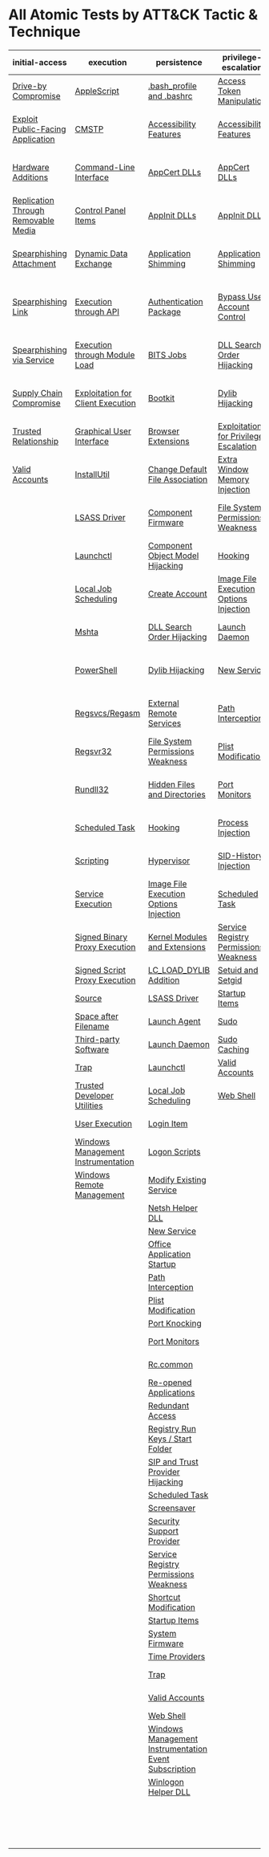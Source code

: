 # All Atomic Tests by ATT&CK Tactic & Technique
| initial-access | execution | persistence | privilege-escalation | defense-evasion | credential-access | discovery | lateral-movement | collection | exfiltration | command-and-control |
|-----|-----|-----|-----|-----|-----|-----|-----|-----|-----|-----|
| [Drive-by Compromise](https://github.com/redcanaryco/atomic-red-team/blob/uppercase-everything/CONTRIBUTIONS.md) | [AppleScript](https://github.com/redcanaryco/atomic-red-team/blob/uppercase-everything/CONTRIBUTIONS.md) | [.bash_profile and .bashrc](https://github.com/redcanaryco/atomic-red-team/blob/uppercase-everything/CONTRIBUTIONS.md) | [Access Token Manipulation](./T1134/T1134.md) | [Access Token Manipulation](./T1134/T1134.md) | [Account Manipulation](./T1098/T1098.md) | [Account Discovery](./T1087/T1087.md) | [AppleScript](https://github.com/redcanaryco/atomic-red-team/blob/uppercase-everything/CONTRIBUTIONS.md) | [Audio Capture](./T1123/T1123.md) | [Automated Exfiltration](https://github.com/redcanaryco/atomic-red-team/blob/uppercase-everything/CONTRIBUTIONS.md) | [Commonly Used Port](https://github.com/redcanaryco/atomic-red-team/blob/uppercase-everything/CONTRIBUTIONS.md) |
| [Exploit Public-Facing Application](https://github.com/redcanaryco/atomic-red-team/blob/uppercase-everything/CONTRIBUTIONS.md) | [CMSTP](./T1191/T1191.md) | [Accessibility Features](./T1015/T1015.md) | [Accessibility Features](./T1015/T1015.md) | [BITS Jobs](./T1197/T1197.md) | [Bash History](./T1139/T1139.md) | [Application Window Discovery](https://github.com/redcanaryco/atomic-red-team/blob/uppercase-everything/CONTRIBUTIONS.md) | [Application Deployment Software](https://github.com/redcanaryco/atomic-red-team/blob/uppercase-everything/CONTRIBUTIONS.md) | [Automated Collection](./T1119/T1119.md) | [Data Compressed](./T1002/T1002.md) | [Communication Through Removable Media](https://github.com/redcanaryco/atomic-red-team/blob/uppercase-everything/CONTRIBUTIONS.md) |
| [Hardware Additions](https://github.com/redcanaryco/atomic-red-team/blob/uppercase-everything/CONTRIBUTIONS.md) | [Command-Line Interface](https://github.com/redcanaryco/atomic-red-team/blob/uppercase-everything/CONTRIBUTIONS.md) | [AppCert DLLs](https://github.com/redcanaryco/atomic-red-team/blob/uppercase-everything/CONTRIBUTIONS.md) | [AppCert DLLs](https://github.com/redcanaryco/atomic-red-team/blob/uppercase-everything/CONTRIBUTIONS.md) | [Binary Padding](https://github.com/redcanaryco/atomic-red-team/blob/uppercase-everything/CONTRIBUTIONS.md) | [Brute Force](./T1110/T1110.md) | [Browser Bookmark Discovery](https://github.com/redcanaryco/atomic-red-team/blob/uppercase-everything/CONTRIBUTIONS.md) | [Distributed Component Object Model](https://github.com/redcanaryco/atomic-red-team/blob/uppercase-everything/CONTRIBUTIONS.md) | [Clipboard Data](./T1115/T1115.md) | [Data Encrypted](https://github.com/redcanaryco/atomic-red-team/blob/uppercase-everything/CONTRIBUTIONS.md) | [Connection Proxy](https://github.com/redcanaryco/atomic-red-team/blob/uppercase-everything/CONTRIBUTIONS.md) |
| [Replication Through Removable Media](https://github.com/redcanaryco/atomic-red-team/blob/uppercase-everything/CONTRIBUTIONS.md) | [Control Panel Items](https://github.com/redcanaryco/atomic-red-team/blob/uppercase-everything/CONTRIBUTIONS.md) | [AppInit DLLs](./T1103/T1103.md) | [AppInit DLLs](./T1103/T1103.md) | [Bypass User Account Control](https://github.com/redcanaryco/atomic-red-team/blob/uppercase-everything/CONTRIBUTIONS.md) | [Credential Dumping](./T1003/T1003.md) | [File and Directory Discovery](./T1083/T1083.md) | [Exploitation of Remote Services](https://github.com/redcanaryco/atomic-red-team/blob/uppercase-everything/CONTRIBUTIONS.md) | [Data Staged](./T1074/T1074.md) | [Data Transfer Size Limits](https://github.com/redcanaryco/atomic-red-team/blob/uppercase-everything/CONTRIBUTIONS.md) | [Custom Command and Control Protocol](https://github.com/redcanaryco/atomic-red-team/blob/uppercase-everything/CONTRIBUTIONS.md) |
| [Spearphishing Attachment](https://github.com/redcanaryco/atomic-red-team/blob/uppercase-everything/CONTRIBUTIONS.md) | [Dynamic Data Exchange](./T1173/T1173.md) | [Application Shimming](./T1138/T1138.md) | [Application Shimming](./T1138/T1138.md) | [CMSTP](./T1191/T1191.md) | [Credentials in Files](https://github.com/redcanaryco/atomic-red-team/blob/uppercase-everything/CONTRIBUTIONS.md) | [Network Service Scanning](./T1046/T1046.md) | [Logon Scripts](./T1037/T1037.md) | [Data from Information Repositories](https://github.com/redcanaryco/atomic-red-team/blob/uppercase-everything/CONTRIBUTIONS.md) | [Exfiltration Over Alternative Protocol](https://github.com/redcanaryco/atomic-red-team/blob/uppercase-everything/CONTRIBUTIONS.md) | [Custom Cryptographic Protocol](https://github.com/redcanaryco/atomic-red-team/blob/uppercase-everything/CONTRIBUTIONS.md) |
| [Spearphishing Link](https://github.com/redcanaryco/atomic-red-team/blob/uppercase-everything/CONTRIBUTIONS.md) | [Execution through API](https://github.com/redcanaryco/atomic-red-team/blob/uppercase-everything/CONTRIBUTIONS.md) | [Authentication Package](https://github.com/redcanaryco/atomic-red-team/blob/uppercase-everything/CONTRIBUTIONS.md) | [Bypass User Account Control](https://github.com/redcanaryco/atomic-red-team/blob/uppercase-everything/CONTRIBUTIONS.md) | [Clear Command History](./T1146/T1146.md) | [Credentials in Registry](https://github.com/redcanaryco/atomic-red-team/blob/uppercase-everything/CONTRIBUTIONS.md) | [Network Share Discovery](https://github.com/redcanaryco/atomic-red-team/blob/uppercase-everything/CONTRIBUTIONS.md) | [Pass the Hash](./T1075/T1075.md) | [Data from Local System](https://github.com/redcanaryco/atomic-red-team/blob/uppercase-everything/CONTRIBUTIONS.md) | [Exfiltration Over Command and Control Channel](https://github.com/redcanaryco/atomic-red-team/blob/uppercase-everything/CONTRIBUTIONS.md) | [Data Encoding](https://github.com/redcanaryco/atomic-red-team/blob/uppercase-everything/CONTRIBUTIONS.md) |
| [Spearphishing via Service](https://github.com/redcanaryco/atomic-red-team/blob/uppercase-everything/CONTRIBUTIONS.md) | [Execution through Module Load](https://github.com/redcanaryco/atomic-red-team/blob/uppercase-everything/CONTRIBUTIONS.md) | [BITS Jobs](./T1197/T1197.md) | [DLL Search Order Hijacking](https://github.com/redcanaryco/atomic-red-team/blob/uppercase-everything/CONTRIBUTIONS.md) | [Code Signing](https://github.com/redcanaryco/atomic-red-team/blob/uppercase-everything/CONTRIBUTIONS.md) | [Exploitation for Credential Access](https://github.com/redcanaryco/atomic-red-team/blob/uppercase-everything/CONTRIBUTIONS.md) | [Password Policy Discovery](https://github.com/redcanaryco/atomic-red-team/blob/uppercase-everything/CONTRIBUTIONS.md) | [Pass the Ticket](https://github.com/redcanaryco/atomic-red-team/blob/uppercase-everything/CONTRIBUTIONS.md) | [Data from Network Shared Drive](https://github.com/redcanaryco/atomic-red-team/blob/uppercase-everything/CONTRIBUTIONS.md) | [Exfiltration Over Other Network Medium](https://github.com/redcanaryco/atomic-red-team/blob/uppercase-everything/CONTRIBUTIONS.md) | [Data Obfuscation](https://github.com/redcanaryco/atomic-red-team/blob/uppercase-everything/CONTRIBUTIONS.md) |
| [Supply Chain Compromise](https://github.com/redcanaryco/atomic-red-team/blob/uppercase-everything/CONTRIBUTIONS.md) | [Exploitation for Client Execution](https://github.com/redcanaryco/atomic-red-team/blob/uppercase-everything/CONTRIBUTIONS.md) | [Bootkit](https://github.com/redcanaryco/atomic-red-team/blob/uppercase-everything/CONTRIBUTIONS.md) | [Dylib Hijacking](https://github.com/redcanaryco/atomic-red-team/blob/uppercase-everything/CONTRIBUTIONS.md) | [Component Firmware](https://github.com/redcanaryco/atomic-red-team/blob/uppercase-everything/CONTRIBUTIONS.md) | [Forced Authentication](https://github.com/redcanaryco/atomic-red-team/blob/uppercase-everything/CONTRIBUTIONS.md) | [Peripheral Device Discovery](https://github.com/redcanaryco/atomic-red-team/blob/uppercase-everything/CONTRIBUTIONS.md) | [Remote Desktop Protocol](./T1076/T1076.md) | [Data from Removable Media](https://github.com/redcanaryco/atomic-red-team/blob/uppercase-everything/CONTRIBUTIONS.md) | [Exfiltration Over Physical Medium](https://github.com/redcanaryco/atomic-red-team/blob/uppercase-everything/CONTRIBUTIONS.md) | [Domain Fronting](https://github.com/redcanaryco/atomic-red-team/blob/uppercase-everything/CONTRIBUTIONS.md) |
| [Trusted Relationship](https://github.com/redcanaryco/atomic-red-team/blob/uppercase-everything/CONTRIBUTIONS.md) | [Graphical User Interface](https://github.com/redcanaryco/atomic-red-team/blob/uppercase-everything/CONTRIBUTIONS.md) | [Browser Extensions](./T1176/T1176.md) | [Exploitation for Privilege Escalation](https://github.com/redcanaryco/atomic-red-team/blob/uppercase-everything/CONTRIBUTIONS.md) | [Component Object Model Hijacking](./T1122/T1122.md) | [Hooking](./T1179/T1179.md) | [Permission Groups Discovery](https://github.com/redcanaryco/atomic-red-team/blob/uppercase-everything/CONTRIBUTIONS.md) | [Remote File Copy](./T1105/T1105.md) | [Email Collection](https://github.com/redcanaryco/atomic-red-team/blob/uppercase-everything/CONTRIBUTIONS.md) | [Scheduled Transfer](https://github.com/redcanaryco/atomic-red-team/blob/uppercase-everything/CONTRIBUTIONS.md) | [Fallback Channels](https://github.com/redcanaryco/atomic-red-team/blob/uppercase-everything/CONTRIBUTIONS.md) |
| [Valid Accounts](https://github.com/redcanaryco/atomic-red-team/blob/uppercase-everything/CONTRIBUTIONS.md) | [InstallUtil](./T1118/T1118.md) | [Change Default File Association](./T1042/T1042.md) | [Extra Window Memory Injection](https://github.com/redcanaryco/atomic-red-team/blob/uppercase-everything/CONTRIBUTIONS.md) | [Control Panel Items](https://github.com/redcanaryco/atomic-red-team/blob/uppercase-everything/CONTRIBUTIONS.md) | [Input Capture](./T1056/T1056.md) | [Process Discovery](https://github.com/redcanaryco/atomic-red-team/blob/uppercase-everything/CONTRIBUTIONS.md) | [Remote Services](https://github.com/redcanaryco/atomic-red-team/blob/uppercase-everything/CONTRIBUTIONS.md) | [Input Capture](./T1056/T1056.md) |  | [Multi-Stage Channels](https://github.com/redcanaryco/atomic-red-team/blob/uppercase-everything/CONTRIBUTIONS.md) |
|  | [LSASS Driver](https://github.com/redcanaryco/atomic-red-team/blob/uppercase-everything/CONTRIBUTIONS.md) | [Component Firmware](https://github.com/redcanaryco/atomic-red-team/blob/uppercase-everything/CONTRIBUTIONS.md) | [File System Permissions Weakness](https://github.com/redcanaryco/atomic-red-team/blob/uppercase-everything/CONTRIBUTIONS.md) | [DCShadow](https://github.com/redcanaryco/atomic-red-team/blob/uppercase-everything/CONTRIBUTIONS.md) | [Input Prompt](https://github.com/redcanaryco/atomic-red-team/blob/uppercase-everything/CONTRIBUTIONS.md) | [Query Registry](./T1012/T1012.md) | [Replication Through Removable Media](https://github.com/redcanaryco/atomic-red-team/blob/uppercase-everything/CONTRIBUTIONS.md) | [Man in the Browser](https://github.com/redcanaryco/atomic-red-team/blob/uppercase-everything/CONTRIBUTIONS.md) |  | [Multi-hop Proxy](https://github.com/redcanaryco/atomic-red-team/blob/uppercase-everything/CONTRIBUTIONS.md) |
|  | [Launchctl](https://github.com/redcanaryco/atomic-red-team/blob/uppercase-everything/CONTRIBUTIONS.md) | [Component Object Model Hijacking](./T1122/T1122.md) | [Hooking](./T1179/T1179.md) | [DLL Search Order Hijacking](https://github.com/redcanaryco/atomic-red-team/blob/uppercase-everything/CONTRIBUTIONS.md) | [Kerberoasting](https://github.com/redcanaryco/atomic-red-team/blob/uppercase-everything/CONTRIBUTIONS.md) | [Remote System Discovery](./T1018/T1018.md) | [SSH Hijacking](https://github.com/redcanaryco/atomic-red-team/blob/uppercase-everything/CONTRIBUTIONS.md) | [Screen Capture](./T1113/T1113.md) |  | [Multiband Communication](https://github.com/redcanaryco/atomic-red-team/blob/uppercase-everything/CONTRIBUTIONS.md) |
|  | [Local Job Scheduling](https://github.com/redcanaryco/atomic-red-team/blob/uppercase-everything/CONTRIBUTIONS.md) | [Create Account](./T1136/T1136.md) | [Image File Execution Options Injection](./T1183/T1183.md) | [DLL Side-Loading](https://github.com/redcanaryco/atomic-red-team/blob/uppercase-everything/CONTRIBUTIONS.md) | [Keychain](https://github.com/redcanaryco/atomic-red-team/blob/uppercase-everything/CONTRIBUTIONS.md) | [Security Software Discovery](./T1063/T1063.md) | [Shared Webroot](https://github.com/redcanaryco/atomic-red-team/blob/uppercase-everything/CONTRIBUTIONS.md) | [Video Capture](https://github.com/redcanaryco/atomic-red-team/blob/uppercase-everything/CONTRIBUTIONS.md) |  | [Multilayer Encryption](https://github.com/redcanaryco/atomic-red-team/blob/uppercase-everything/CONTRIBUTIONS.md) |
|  | [Mshta](./T1170/T1170.md) | [DLL Search Order Hijacking](https://github.com/redcanaryco/atomic-red-team/blob/uppercase-everything/CONTRIBUTIONS.md) | [Launch Daemon](https://github.com/redcanaryco/atomic-red-team/blob/uppercase-everything/CONTRIBUTIONS.md) | [Deobfuscate/Decode Files or Information](./T1140/T1140.md) | [LLMNR/NBT-NS Poisoning](https://github.com/redcanaryco/atomic-red-team/blob/uppercase-everything/CONTRIBUTIONS.md) | [System Information Discovery](./T1082/T1082.md) | [Taint Shared Content](https://github.com/redcanaryco/atomic-red-team/blob/uppercase-everything/CONTRIBUTIONS.md) |  |  | [Port Knocking](https://github.com/redcanaryco/atomic-red-team/blob/uppercase-everything/CONTRIBUTIONS.md) |
|  | [PowerShell](./T1086/T1086.md) | [Dylib Hijacking](https://github.com/redcanaryco/atomic-red-team/blob/uppercase-everything/CONTRIBUTIONS.md) | [New Service](./T1050/T1050.md) | [Disabling Security Tools](./T1089/T1089.md) | [Network Sniffing](https://github.com/redcanaryco/atomic-red-team/blob/uppercase-everything/CONTRIBUTIONS.md) | [System Network Configuration Discovery](./T1016/T1016.md) | [Third-party Software](https://github.com/redcanaryco/atomic-red-team/blob/uppercase-everything/CONTRIBUTIONS.md) |  |  | [Remote Access Tools](https://github.com/redcanaryco/atomic-red-team/blob/uppercase-everything/CONTRIBUTIONS.md) |
|  | [Regsvcs/Regasm](./T1121/T1121.md) | [External Remote Services](https://github.com/redcanaryco/atomic-red-team/blob/uppercase-everything/CONTRIBUTIONS.md) | [Path Interception](https://github.com/redcanaryco/atomic-red-team/blob/uppercase-everything/CONTRIBUTIONS.md) | [Exploitation for Defense Evasion](https://github.com/redcanaryco/atomic-red-team/blob/uppercase-everything/CONTRIBUTIONS.md) | [Password Filter DLL](https://github.com/redcanaryco/atomic-red-team/blob/uppercase-everything/CONTRIBUTIONS.md) | [System Network Connections Discovery](https://github.com/redcanaryco/atomic-red-team/blob/uppercase-everything/CONTRIBUTIONS.md) | [Windows Admin Shares](./T1077/T1077.md) |  |  | [Remote File Copy](./T1105/T1105.md) |
|  | [Regsvr32](./T1117/T1117.md) | [File System Permissions Weakness](https://github.com/redcanaryco/atomic-red-team/blob/uppercase-everything/CONTRIBUTIONS.md) | [Plist Modification](https://github.com/redcanaryco/atomic-red-team/blob/uppercase-everything/CONTRIBUTIONS.md) | [Extra Window Memory Injection](https://github.com/redcanaryco/atomic-red-team/blob/uppercase-everything/CONTRIBUTIONS.md) | [Private Keys](./T1145/T1145.md) | [System Owner/User Discovery](./T1033/T1033.md) | [Windows Remote Management](./T1028/T1028.md) |  |  | [Standard Application Layer Protocol](https://github.com/redcanaryco/atomic-red-team/blob/uppercase-everything/CONTRIBUTIONS.md) |
|  | [Rundll32](./T1085/T1085.md) | [Hidden Files and Directories](./T1158/T1158.md) | [Port Monitors](https://github.com/redcanaryco/atomic-red-team/blob/uppercase-everything/CONTRIBUTIONS.md) | [File Deletion](./T1107/T1107.md) | [Replication Through Removable Media](https://github.com/redcanaryco/atomic-red-team/blob/uppercase-everything/CONTRIBUTIONS.md) | [System Service Discovery](./T1007/T1007.md) |  |  |  | [Standard Cryptographic Protocol](https://github.com/redcanaryco/atomic-red-team/blob/uppercase-everything/CONTRIBUTIONS.md) |
|  | [Scheduled Task](./T1053/T1053.md) | [Hooking](./T1179/T1179.md) | [Process Injection](./T1055/T1055.md) | [File System Logical Offsets](https://github.com/redcanaryco/atomic-red-team/blob/uppercase-everything/CONTRIBUTIONS.md) | [Securityd Memory](https://github.com/redcanaryco/atomic-red-team/blob/uppercase-everything/CONTRIBUTIONS.md) | [System Time Discovery](./T1124/T1124.md) |  |  |  | [Standard Non-Application Layer Protocol](https://github.com/redcanaryco/atomic-red-team/blob/uppercase-everything/CONTRIBUTIONS.md) |
|  | [Scripting](https://github.com/redcanaryco/atomic-red-team/blob/uppercase-everything/CONTRIBUTIONS.md) | [Hypervisor](https://github.com/redcanaryco/atomic-red-team/blob/uppercase-everything/CONTRIBUTIONS.md) | [SID-History Injection](https://github.com/redcanaryco/atomic-red-team/blob/uppercase-everything/CONTRIBUTIONS.md) | [Gatekeeper Bypass](https://github.com/redcanaryco/atomic-red-team/blob/uppercase-everything/CONTRIBUTIONS.md) | [Two-Factor Authentication Interception](https://github.com/redcanaryco/atomic-red-team/blob/uppercase-everything/CONTRIBUTIONS.md) |  |  |  |  | [Uncommonly Used Port](https://github.com/redcanaryco/atomic-red-team/blob/uppercase-everything/CONTRIBUTIONS.md) |
|  | [Service Execution](https://github.com/redcanaryco/atomic-red-team/blob/uppercase-everything/CONTRIBUTIONS.md) | [Image File Execution Options Injection](./T1183/T1183.md) | [Scheduled Task](./T1053/T1053.md) | [HISTCONTROL](./T1148/T1148.md) |  |  |  |  |  | [Web Service](https://github.com/redcanaryco/atomic-red-team/blob/uppercase-everything/CONTRIBUTIONS.md) |
|  | [Signed Binary Proxy Execution](https://github.com/redcanaryco/atomic-red-team/blob/uppercase-everything/CONTRIBUTIONS.md) | [Kernel Modules and Extensions](https://github.com/redcanaryco/atomic-red-team/blob/uppercase-everything/CONTRIBUTIONS.md) | [Service Registry Permissions Weakness](https://github.com/redcanaryco/atomic-red-team/blob/uppercase-everything/CONTRIBUTIONS.md) | [Hidden Files and Directories](./T1158/T1158.md) |  |  |  |  |  |  |
|  | [Signed Script Proxy Execution](https://github.com/redcanaryco/atomic-red-team/blob/uppercase-everything/CONTRIBUTIONS.md) | [LC_LOAD_DYLIB Addition](https://github.com/redcanaryco/atomic-red-team/blob/uppercase-everything/CONTRIBUTIONS.md) | [Setuid and Setgid](https://github.com/redcanaryco/atomic-red-team/blob/uppercase-everything/CONTRIBUTIONS.md) | [Hidden Users](https://github.com/redcanaryco/atomic-red-team/blob/uppercase-everything/CONTRIBUTIONS.md) |  |  |  |  |  |  |
|  | [Source](https://github.com/redcanaryco/atomic-red-team/blob/uppercase-everything/CONTRIBUTIONS.md) | [LSASS Driver](https://github.com/redcanaryco/atomic-red-team/blob/uppercase-everything/CONTRIBUTIONS.md) | [Startup Items](https://github.com/redcanaryco/atomic-red-team/blob/uppercase-everything/CONTRIBUTIONS.md) | [Hidden Window](https://github.com/redcanaryco/atomic-red-team/blob/uppercase-everything/CONTRIBUTIONS.md) |  |  |  |  |  |  |
|  | [Space after Filename](https://github.com/redcanaryco/atomic-red-team/blob/uppercase-everything/CONTRIBUTIONS.md) | [Launch Agent](https://github.com/redcanaryco/atomic-red-team/blob/uppercase-everything/CONTRIBUTIONS.md) | [Sudo](https://github.com/redcanaryco/atomic-red-team/blob/uppercase-everything/CONTRIBUTIONS.md) | [Image File Execution Options Injection](./T1183/T1183.md) |  |  |  |  |  |  |
|  | [Third-party Software](https://github.com/redcanaryco/atomic-red-team/blob/uppercase-everything/CONTRIBUTIONS.md) | [Launch Daemon](https://github.com/redcanaryco/atomic-red-team/blob/uppercase-everything/CONTRIBUTIONS.md) | [Sudo Caching](https://github.com/redcanaryco/atomic-red-team/blob/uppercase-everything/CONTRIBUTIONS.md) | [Indicator Blocking](https://github.com/redcanaryco/atomic-red-team/blob/uppercase-everything/CONTRIBUTIONS.md) |  |  |  |  |  |  |
|  | [Trap](https://github.com/redcanaryco/atomic-red-team/blob/uppercase-everything/CONTRIBUTIONS.md) | [Launchctl](https://github.com/redcanaryco/atomic-red-team/blob/uppercase-everything/CONTRIBUTIONS.md) | [Valid Accounts](https://github.com/redcanaryco/atomic-red-team/blob/uppercase-everything/CONTRIBUTIONS.md) | [Indicator Removal from Tools](https://github.com/redcanaryco/atomic-red-team/blob/uppercase-everything/CONTRIBUTIONS.md) |  |  |  |  |  |  |
|  | [Trusted Developer Utilities](./T1127/T1127.md) | [Local Job Scheduling](https://github.com/redcanaryco/atomic-red-team/blob/uppercase-everything/CONTRIBUTIONS.md) | [Web Shell](https://github.com/redcanaryco/atomic-red-team/blob/uppercase-everything/CONTRIBUTIONS.md) | [Indicator Removal on Host](https://github.com/redcanaryco/atomic-red-team/blob/uppercase-everything/CONTRIBUTIONS.md) |  |  |  |  |  |  |
|  | [User Execution](https://github.com/redcanaryco/atomic-red-team/blob/uppercase-everything/CONTRIBUTIONS.md) | [Login Item](https://github.com/redcanaryco/atomic-red-team/blob/uppercase-everything/CONTRIBUTIONS.md) |  | [Indirect Command Execution](https://github.com/redcanaryco/atomic-red-team/blob/uppercase-everything/CONTRIBUTIONS.md) |  |  |  |  |  |  |
|  | [Windows Management Instrumentation](./T1047/T1047.md) | [Logon Scripts](./T1037/T1037.md) |  | [Install Root Certificate](./T1130/T1130.md) |  |  |  |  |  |  |
|  | [Windows Remote Management](./T1028/T1028.md) | [Modify Existing Service](https://github.com/redcanaryco/atomic-red-team/blob/uppercase-everything/CONTRIBUTIONS.md) |  | [InstallUtil](./T1118/T1118.md) |  |  |  |  |  |  |
|  |  | [Netsh Helper DLL](./T1128/T1128.md) |  | [LC_MAIN Hijacking](https://github.com/redcanaryco/atomic-red-team/blob/uppercase-everything/CONTRIBUTIONS.md) |  |  |  |  |  |  |
|  |  | [New Service](./T1050/T1050.md) |  | [Launchctl](https://github.com/redcanaryco/atomic-red-team/blob/uppercase-everything/CONTRIBUTIONS.md) |  |  |  |  |  |  |
|  |  | [Office Application Startup](./T1137/T1137.md) |  | [Masquerading](https://github.com/redcanaryco/atomic-red-team/blob/uppercase-everything/CONTRIBUTIONS.md) |  |  |  |  |  |  |
|  |  | [Path Interception](https://github.com/redcanaryco/atomic-red-team/blob/uppercase-everything/CONTRIBUTIONS.md) |  | [Modify Registry](https://github.com/redcanaryco/atomic-red-team/blob/uppercase-everything/CONTRIBUTIONS.md) |  |  |  |  |  |  |
|  |  | [Plist Modification](https://github.com/redcanaryco/atomic-red-team/blob/uppercase-everything/CONTRIBUTIONS.md) |  | [Mshta](./T1170/T1170.md) |  |  |  |  |  |  |
|  |  | [Port Knocking](https://github.com/redcanaryco/atomic-red-team/blob/uppercase-everything/CONTRIBUTIONS.md) |  | [NTFS File Attributes](https://github.com/redcanaryco/atomic-red-team/blob/uppercase-everything/CONTRIBUTIONS.md) |  |  |  |  |  |  |
|  |  | [Port Monitors](https://github.com/redcanaryco/atomic-red-team/blob/uppercase-everything/CONTRIBUTIONS.md) |  | [Network Share Connection Removal](https://github.com/redcanaryco/atomic-red-team/blob/uppercase-everything/CONTRIBUTIONS.md) |  |  |  |  |  |  |
|  |  | [Rc.common](https://github.com/redcanaryco/atomic-red-team/blob/uppercase-everything/CONTRIBUTIONS.md) |  | [Obfuscated Files or Information](https://github.com/redcanaryco/atomic-red-team/blob/uppercase-everything/CONTRIBUTIONS.md) |  |  |  |  |  |  |
|  |  | [Re-opened Applications](https://github.com/redcanaryco/atomic-red-team/blob/uppercase-everything/CONTRIBUTIONS.md) |  | [Plist Modification](https://github.com/redcanaryco/atomic-red-team/blob/uppercase-everything/CONTRIBUTIONS.md) |  |  |  |  |  |  |
|  |  | [Redundant Access](https://github.com/redcanaryco/atomic-red-team/blob/uppercase-everything/CONTRIBUTIONS.md) |  | [Port Knocking](https://github.com/redcanaryco/atomic-red-team/blob/uppercase-everything/CONTRIBUTIONS.md) |  |  |  |  |  |  |
|  |  | [Registry Run Keys / Start Folder](./T1060/T1060.md) |  | [Process Doppelgänging](https://github.com/redcanaryco/atomic-red-team/blob/uppercase-everything/CONTRIBUTIONS.md) |  |  |  |  |  |  |
|  |  | [SIP and Trust Provider Hijacking](https://github.com/redcanaryco/atomic-red-team/blob/uppercase-everything/CONTRIBUTIONS.md) |  | [Process Hollowing](https://github.com/redcanaryco/atomic-red-team/blob/uppercase-everything/CONTRIBUTIONS.md) |  |  |  |  |  |  |
|  |  | [Scheduled Task](./T1053/T1053.md) |  | [Process Injection](./T1055/T1055.md) |  |  |  |  |  |  |
|  |  | [Screensaver](https://github.com/redcanaryco/atomic-red-team/blob/uppercase-everything/CONTRIBUTIONS.md) |  | [Redundant Access](https://github.com/redcanaryco/atomic-red-team/blob/uppercase-everything/CONTRIBUTIONS.md) |  |  |  |  |  |  |
|  |  | [Security Support Provider](https://github.com/redcanaryco/atomic-red-team/blob/uppercase-everything/CONTRIBUTIONS.md) |  | [Regsvcs/Regasm](./T1121/T1121.md) |  |  |  |  |  |  |
|  |  | [Service Registry Permissions Weakness](https://github.com/redcanaryco/atomic-red-team/blob/uppercase-everything/CONTRIBUTIONS.md) |  | [Regsvr32](./T1117/T1117.md) |  |  |  |  |  |  |
|  |  | [Shortcut Modification](https://github.com/redcanaryco/atomic-red-team/blob/uppercase-everything/CONTRIBUTIONS.md) |  | [Rootkit](https://github.com/redcanaryco/atomic-red-team/blob/uppercase-everything/CONTRIBUTIONS.md) |  |  |  |  |  |  |
|  |  | [Startup Items](https://github.com/redcanaryco/atomic-red-team/blob/uppercase-everything/CONTRIBUTIONS.md) |  | [Rundll32](./T1085/T1085.md) |  |  |  |  |  |  |
|  |  | [System Firmware](https://github.com/redcanaryco/atomic-red-team/blob/uppercase-everything/CONTRIBUTIONS.md) |  | [SIP and Trust Provider Hijacking](https://github.com/redcanaryco/atomic-red-team/blob/uppercase-everything/CONTRIBUTIONS.md) |  |  |  |  |  |  |
|  |  | [Time Providers](https://github.com/redcanaryco/atomic-red-team/blob/uppercase-everything/CONTRIBUTIONS.md) |  | [Scripting](https://github.com/redcanaryco/atomic-red-team/blob/uppercase-everything/CONTRIBUTIONS.md) |  |  |  |  |  |  |
|  |  | [Trap](https://github.com/redcanaryco/atomic-red-team/blob/uppercase-everything/CONTRIBUTIONS.md) |  | [Signed Binary Proxy Execution](https://github.com/redcanaryco/atomic-red-team/blob/uppercase-everything/CONTRIBUTIONS.md) |  |  |  |  |  |  |
|  |  | [Valid Accounts](https://github.com/redcanaryco/atomic-red-team/blob/uppercase-everything/CONTRIBUTIONS.md) |  | [Signed Script Proxy Execution](https://github.com/redcanaryco/atomic-red-team/blob/uppercase-everything/CONTRIBUTIONS.md) |  |  |  |  |  |  |
|  |  | [Web Shell](https://github.com/redcanaryco/atomic-red-team/blob/uppercase-everything/CONTRIBUTIONS.md) |  | [Software Packing](https://github.com/redcanaryco/atomic-red-team/blob/uppercase-everything/CONTRIBUTIONS.md) |  |  |  |  |  |  |
|  |  | [Windows Management Instrumentation Event Subscription](https://github.com/redcanaryco/atomic-red-team/blob/uppercase-everything/CONTRIBUTIONS.md) |  | [Space after Filename](https://github.com/redcanaryco/atomic-red-team/blob/uppercase-everything/CONTRIBUTIONS.md) |  |  |  |  |  |  |
|  |  | [Winlogon Helper DLL](https://github.com/redcanaryco/atomic-red-team/blob/uppercase-everything/CONTRIBUTIONS.md) |  | [Timestomp](./T1099/T1099.md) |  |  |  |  |  |  |
|  |  |  |  | [Trusted Developer Utilities](./T1127/T1127.md) |  |  |  |  |  |  |
|  |  |  |  | [Valid Accounts](https://github.com/redcanaryco/atomic-red-team/blob/uppercase-everything/CONTRIBUTIONS.md) |  |  |  |  |  |  |
|  |  |  |  | [Web Service](https://github.com/redcanaryco/atomic-red-team/blob/uppercase-everything/CONTRIBUTIONS.md) |  |  |  |  |  |  |

